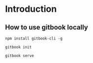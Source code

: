 # Introduction

## How to use gitbook locally

`npm install gitbook-cli -g`

`gitbook init`

`gitbook serve`

